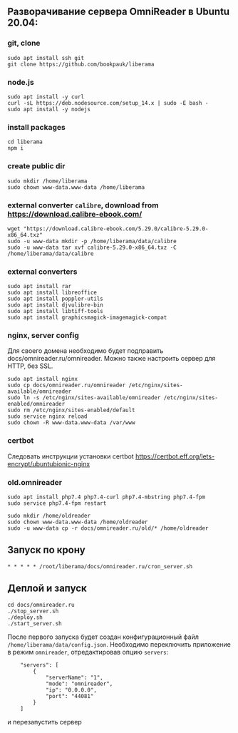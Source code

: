 ## Разворачивание сервера OmniReader в Ubuntu 20.04:

### git, clone
```
sudo apt install ssh git
git clone https://github.com/bookpauk/liberama
```

### node.js
```
sudo apt install -y curl
curl -sL https://deb.nodesource.com/setup_14.x | sudo -E bash -
sudo apt install -y nodejs
```

### install packages
```
cd liberama
npm i
```

### create public dir
```
sudo mkdir /home/liberama
sudo chown www-data.www-data /home/liberama
```

### external converter `calibre`, download from https://download.calibre-ebook.com/
```
wget "https://download.calibre-ebook.com/5.29.0/calibre-5.29.0-x86_64.txz"
sudo -u www-data mkdir -p /home/liberama/data/calibre
sudo -u www-data tar xvf calibre-5.29.0-x86_64.txz -C /home/liberama/data/calibre
```

### external converters
```
sudo apt install rar
sudo apt install libreoffice
sudo apt install poppler-utils
sudo apt install djvulibre-bin
sudo apt install libtiff-tools
sudo apt install graphicsmagick-imagemagick-compat
```

### nginx, server config
Для своего домена необходимо будет подправить docs/omnireader.ru/omnireader.
Можно также настроить сервер для HTTP, без SSL.
```
sudo apt install nginx
sudo cp docs/omnireader.ru/omnireader /etc/nginx/sites-available/omnireader
sudo ln -s /etc/nginx/sites-available/omnireader /etc/nginx/sites-enabled/omnireader
sudo rm /etc/nginx/sites-enabled/default
sudo service nginx reload
sudo chown -R www-data.www-data /var/www
```

### certbot
Следовать инструкции установки certbot https://certbot.eff.org/lets-encrypt/ubuntubionic-nginx
### old.omnireader 
```
sudo apt install php7.4 php7.4-curl php7.4-mbstring php7.4-fpm
sudo service php7.4-fpm restart

sudo mkdir /home/oldreader
sudo chown www-data.www-data /home/oldreader
sudo -u www-data cp -r docs/omnireader.ru/old/* /home/oldreader
```

## Запуск по крону
```
* * * * * /root/liberama/docs/omnireader.ru/cron_server.sh
```

## Деплой и запуск
```
cd docs/omnireader.ru
./stop_server.sh
./deploy.sh
./start_server.sh
```

После первого запуска будет создан конфигурационный файл `/home/liberama/data/config.json`.
Необходимо переключить приложение в режим `omnireader`, отредактировав опцию `servers`:
```
    "servers": [
        {
            "serverName": "1",
            "mode": "omnireader",
            "ip": "0.0.0.0",
            "port": "44081"
        }
    ]
```
и перезапустить сервер